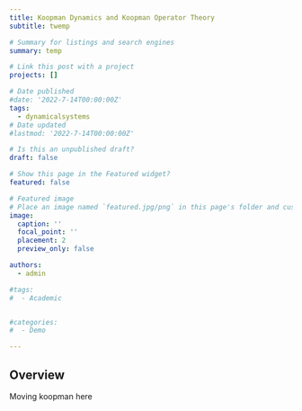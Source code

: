 ```yaml
---
title: Koopman Dynamics and Koopman Operator Theory
subtitle: twemp

# Summary for listings and search engines
summary: temp

# Link this post with a project
projects: []

# Date published
#date: '2022-7-14T00:00:00Z'
tags:
  - dynamicalsystems
# Date updated
#lastmod: '2022-7-14T00:00:00Z'

# Is this an unpublished draft?
draft: false

# Show this page in the Featured widget?
featured: false

# Featured image
# Place an image named `featured.jpg/png` in this page's folder and customize its options here.
image:
  caption: ''
  focal_point: ''
  placement: 2
  preview_only: false

authors:
  - admin

#tags:
#  - Academic


#categories:
#  - Demo

---
```


## Overview

Moving koopman here
